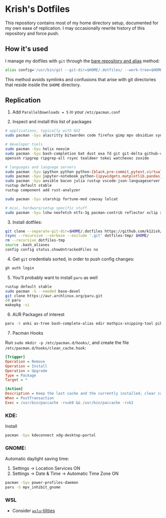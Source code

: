 # Krish's Dotfiles

This repository contains most of my home directory setup, documented for my own ease of replication.
I may occasionally rewrite history of this repository and force push.

## How it's used


I manage my dotfiles with `git` through the [bare repository and alias](https://wiki.archlinux.org/title/Dotfiles#:~:text=bare%20repository%20and%20alias%20method) method:

```bash
alias config='/usr/bin/git --git-dir=$HOME/.dotfiles/ --work-tree=$HOME'
```

This method avoids symlinks and confusions that arise with git directories that reside inside the `$HOME` directory.



## Replication

1. Add `ParallelDownloads = 5` in your `/etc/pacman.conf`

2. Inspect and install this list of packages

```sh
# applications, typically with GUI
sudo pacman -Syu alacritty bitwarden code firefox gimp mpv obsidian syncthing

# developer tools
sudo pacman -Syu helix neovim
sudo pacman -Syu bash-completion bat dust exa fd git git-delta github-cli just \
openssh ripgrep ripgrep-all rsync tealdeer tokei watchexec zoxide

# languages and language servers
sudo pacman -Syu ipython python python-{black,pre-commit,pytest,virtualenv} pyright
sudo pacman -Syu jupyter-notebook python-{ipywidgets,matplotlib,pandas}
sudo pacman -Syu ansible bacon julia rustup vscode-json-languageserver yaml-language-server
rustup default stable
rustup component add rust-analyzer

sudo pacman -Syu starship fortune-mod cowsay lolcat

# misc, hardware/setup specific stuff
sudo pacman -Syu lshw neofetch ntfs-3g pacman-contrib reflector xclip xf86-input-wacom
 ```

3. Install dotfiles:

```sh
git clone --separate-git-dir=$HOME/.dotfiles https://github.com/k12ish/dotfiles.git dotfiles-tmp
rsync --recursive --verbose --exclude '.git' dotfiles-tmp/ $HOME/
rm --recursive dotfiles-tmp
source .bash_aliases
config config status.showUntrackedFiles no
```

4. Get `git` credentials sorted, in order to push config changes:

```sh
gh auth login
```

5. You'll probably want to install `paru` as well

```sh
rustup default stable
sudo pacman -S --needed base-devel
git clone https://aur.archlinux.org/paru.git
cd paru
makepkg -si
```

6. AUR Packages of interest

```sh
paru -S anki as-tree bash-complete-alias edir mathpix-snipping-tool pika-backup video-downloader
```

7. Pacman Hooks

Run `sudo mkdir -p /etc/pacman.d/hooks/`, and create the file `/etc/pacman.d/hooks/clean_cache.hook`:

```ini
[Trigger]
Operation = Remove
Operation = Install
Operation = Upgrade
Type = Package
Target = *

[Action]
Description = Keep the last cache and the currently installed; clear cache for unused packages
When = PostTransaction
Exec = /usr/bin/paccache -rvuk0 && /usr/bin/paccache -rvk2
```

### KDE:

Install 
```sh
pacman -Syu kdeconnect xdg-desktop-portal
```

### GNOME:

Automatic daylight saving time:

1. Settings -> Location Services ON
2. Settings -> Date & Time -> Automatic Time Zone ON

```sh
pacman -Syu power-profiles-daemon
paru -S mpv_inhibit_gnome
```

### WSL

- Consider [`wslu`-tilities](https://wslutiliti.es/wslu/install.html) 
